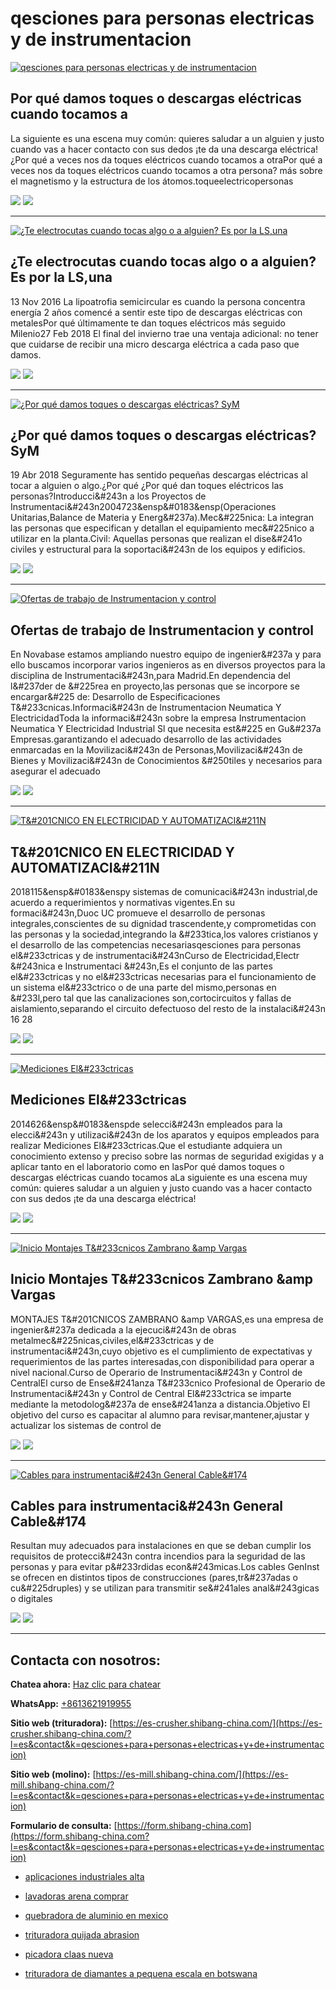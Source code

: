 # qesciones para personas electricas y de instrumentacion

<a href="https://swt.shibang-china.com/?l=es&img&k=qesciones+para+personas+electricas+y+de+instrumentacion" target="_blank">![qesciones para personas electricas y de instrumentacion](http://static.shibang-china.com/all-800x300/671.jpg)</a>

## Por qué damos toques o descargas eléctricas cuando tocamos a
La siguiente es una escena muy común: quieres saludar a un alguien y justo cuando vas a hacer contacto con sus dedos ¡te da una descarga eléctrica!¿Por qué a veces nos da toques eléctricos cuando tocamos a otraPor qué a veces nos da toques eléctricos cuando tocamos a otra persona? más sobre el magnetismo y la estructura de los átomos.toqueelectricopersonas


<a href="https://whatsapp.shibangsoft.com/WhatsApp.php" target="_blank" title="WhatsApp">![](http://static.shibang-china.com/icon/whatsapp.png)</a> <a href="https://swt.shibang-china.com/?l=es&icon&k=qesciones+para+personas+electricas+y+de+instrumentacion" target="_blank">![](http://static.shibang-china.com/icon/chat-es.png)</a>

---

<a href="https://swt.shibang-china.com/?l=es&img&k=qesciones+para+personas+electricas+y+de+instrumentacion" target="_blank">![¿Te electrocutas cuando tocas algo o a alguien? Es por la LS,una](http://static.shibang-china.com/all-800x300/447.jpg)</a>

## ¿Te electrocutas cuando tocas algo o a alguien? Es por la LS,una
13 Nov 2016 La lipoatrofia semicircular es cuando la persona concentra energía 2 años comencé a sentir este tipo de descargas eléctricas con metalesPor qué últimamente te dan toques eléctricos más seguido Milenio27 Feb 2018 El final del invierno trae una ventaja adicional: no tener que cuidarse de recibir una micro descarga eléctrica a cada paso que damos.


<a href="https://whatsapp.shibangsoft.com/WhatsApp.php" target="_blank" title="WhatsApp">![](http://static.shibang-china.com/icon/whatsapp.png)</a> <a href="https://swt.shibang-china.com/?l=es&icon&k=qesciones+para+personas+electricas+y+de+instrumentacion" target="_blank">![](http://static.shibang-china.com/icon/chat-es.png)</a>

---

<a href="https://swt.shibang-china.com/?l=es&img&k=qesciones+para+personas+electricas+y+de+instrumentacion" target="_blank">![¿Por qué damos toques o descargas eléctricas? SyM](http://static.shibang-china.com/all-800x300/720.jpg)</a>

## ¿Por qué damos toques o descargas eléctricas? SyM
19 Abr 2018 Seguramente has sentido pequeñas descargas eléctricas al tocar a alguien o algo.¿Por qué ¿Por qué dan toques eléctricos las personas?Introducci&#243n a los Proyectos de Instrumentaci&#243n2004723&ensp&#0183&ensp(Operaciones Unitarias,Balance de Materia y Energ&#237a).Mec&#225nica: La integran las personas que especifican y detallan el equipamiento mec&#225nico a utilizar en la planta.Civil: Aquellas personas que realizan el dise&#241o civiles y estructural para la soportaci&#243n de los equipos y edificios.


<a href="https://whatsapp.shibangsoft.com/WhatsApp.php" target="_blank" title="WhatsApp">![](http://static.shibang-china.com/icon/whatsapp.png)</a> <a href="https://swt.shibang-china.com/?l=es&icon&k=qesciones+para+personas+electricas+y+de+instrumentacion" target="_blank">![](http://static.shibang-china.com/icon/chat-es.png)</a>

---

<a href="https://swt.shibang-china.com/?l=es&img&k=qesciones+para+personas+electricas+y+de+instrumentacion" target="_blank">![Ofertas de trabajo de Instrumentacion y control](http://static.shibang-china.com/all-800x300/1055.jpg)</a>

## Ofertas de trabajo de Instrumentacion y control
En Novabase estamos ampliando nuestro equipo de ingenier&#237a y para ello buscamos incorporar varios ingenieros as en diversos proyectos para la disciplina de Instrumentaci&#243n,para Madrid.En dependencia del l&#237der de &#225rea en proyecto,las personas que se incorpore se encargar&#225 de: Desarrollo de Especificaciones T&#233cnicas.Informaci&#243n de Instrumentacion Neumatica Y ElectricidadToda la informaci&#243n sobre la empresa Instrumentacion Neumatica Y Electricidad Industrial Sl que necesita est&#225 en Gu&#237a Empresas.garantizando el adecuado desarrollo de las actividades enmarcadas en la Movilizaci&#243n de Personas,Movilizaci&#243n de Bienes y Movilizaci&#243n de Conocimientos &#250tiles y necesarios para asegurar el adecuado


<a href="https://whatsapp.shibangsoft.com/WhatsApp.php" target="_blank" title="WhatsApp">![](http://static.shibang-china.com/icon/whatsapp.png)</a> <a href="https://swt.shibang-china.com/?l=es&icon&k=qesciones+para+personas+electricas+y+de+instrumentacion" target="_blank">![](http://static.shibang-china.com/icon/chat-es.png)</a>

---

<a href="https://swt.shibang-china.com/?l=es&img&k=qesciones+para+personas+electricas+y+de+instrumentacion" target="_blank">![T&#201CNICO EN ELECTRICIDAD Y AUTOMATIZACI&#211N](http://static.shibang-china.com/all-800x300/601.jpg)</a>

## T&#201CNICO EN ELECTRICIDAD Y AUTOMATIZACI&#211N
2018115&ensp&#0183&enspy sistemas de comunicaci&#243n industrial,de acuerdo a requerimientos y normativas vigentes.En su formaci&#243n,Duoc UC promueve el desarrollo de personas integrales,conscientes de su dignidad trascendente,y comprometidas con las personas y la sociedad,integrando la &#233tica,los valores cristianos y el desarrollo de las competencias necesariasqesciones para personas el&#233ctricas y de instrumentaci&#243nCurso de Electricidad,Electr &#243nica e Instrumentaci &#243n,Es el conjunto de las partes el&#233ctricas y no el&#233ctricas necesarias para el funcionamiento de un sistema el&#233ctrico o de una parte del mismo,personas en &#233l,pero tal que las canalizaciones son,cortocircuitos y fallas de aislamiento,separando el circuito defectuoso del resto de la instalaci&#243n 16 28


<a href="https://whatsapp.shibangsoft.com/WhatsApp.php" target="_blank" title="WhatsApp">![](http://static.shibang-china.com/icon/whatsapp.png)</a> <a href="https://swt.shibang-china.com/?l=es&icon&k=qesciones+para+personas+electricas+y+de+instrumentacion" target="_blank">![](http://static.shibang-china.com/icon/chat-es.png)</a>

---

<a href="https://swt.shibang-china.com/?l=es&img&k=qesciones+para+personas+electricas+y+de+instrumentacion" target="_blank">![Mediciones El&#233ctricas](http://static.shibang-china.com/all-800x300/462.jpg)</a>

## Mediciones El&#233ctricas
2014626&ensp&#0183&enspde selecci&#243n empleados para la elecci&#243n y utilizaci&#243n de los aparatos y equipos empleados para realizar Mediciones El&#233ctricas.Que el estudiante adquiera un conocimiento extenso y preciso sobre las normas de seguridad exigidas y a aplicar tanto en el laboratorio como en lasPor qué damos toques o descargas eléctricas cuando tocamos aLa siguiente es una escena muy común: quieres saludar a un alguien y justo cuando vas a hacer contacto con sus dedos ¡te da una descarga eléctrica!


<a href="https://whatsapp.shibangsoft.com/WhatsApp.php" target="_blank" title="WhatsApp">![](http://static.shibang-china.com/icon/whatsapp.png)</a> <a href="https://swt.shibang-china.com/?l=es&icon&k=qesciones+para+personas+electricas+y+de+instrumentacion" target="_blank">![](http://static.shibang-china.com/icon/chat-es.png)</a>

---

<a href="https://swt.shibang-china.com/?l=es&img&k=qesciones+para+personas+electricas+y+de+instrumentacion" target="_blank">![Inicio Montajes T&#233cnicos Zambrano &amp Vargas](http://static.shibang-china.com/all-800x300/706.jpg)</a>

## Inicio Montajes T&#233cnicos Zambrano &amp Vargas
MONTAJES T&#201CNICOS ZAMBRANO &amp VARGAS,es una empresa de ingenier&#237a dedicada a la ejecuci&#243n de obras metalmec&#225nicas,civiles,el&#233ctricas y de instrumentaci&#243n,cuyo objetivo es el cumplimiento de expectativas y requerimientos de las partes interesadas,con disponibilidad para operar a nivel nacional.Curso de Operario de Instrumentaci&#243n y Control de CentralEl curso de Ense&#241anza T&#233cnico Profesional de Operario de Instrumentaci&#243n y Control de Central El&#233ctrica se imparte mediante la metodolog&#237a de ense&#241anza a distancia.Objetivo El objetivo del curso es capacitar al alumno para revisar,mantener,ajustar y actualizar los sistemas de control de


<a href="https://whatsapp.shibangsoft.com/WhatsApp.php" target="_blank" title="WhatsApp">![](http://static.shibang-china.com/icon/whatsapp.png)</a> <a href="https://swt.shibang-china.com/?l=es&icon&k=qesciones+para+personas+electricas+y+de+instrumentacion" target="_blank">![](http://static.shibang-china.com/icon/chat-es.png)</a>

---

<a href="https://swt.shibang-china.com/?l=es&img&k=qesciones+para+personas+electricas+y+de+instrumentacion" target="_blank">![Cables para instrumentaci&#243n General Cable&#174](http://static.shibang-china.com/all-800x300/1476.jpg)</a>

## Cables para instrumentaci&#243n General Cable&#174
Resultan muy adecuados para instalaciones en que se deban cumplir los requisitos de protecci&#243n contra incendios para la seguridad de las personas y para evitar p&#233rdidas econ&#243micas.Los cables GenInst se ofrecen en distintos tipos de construcciones (pares,tr&#237adas o cu&#225druples) y se utilizan para transmitir se&#241ales anal&#243gicas o digitales

<a href="https://whatsapp.shibangsoft.com/WhatsApp.php" target="_blank" title="WhatsApp">![](http://static.shibang-china.com/icon/whatsapp.png)</a> <a href="https://swt.shibang-china.com/?l=es&icon&k=qesciones+para+personas+electricas+y+de+instrumentacion" target="_blank">![](http://static.shibang-china.com/icon/chat-es.png)</a>

---
## Contacta con nosotros:

**Chatea ahora:** [Haz clic para chatear](https://swt.shibang-china.com?l=es&contact&k=qesciones+para+personas+electricas+y+de+instrumentacion)

**WhatsApp:**  [+8613621919955](https://whatsapp.shibangsoft.com/WhatsApp.php)

**Sitio web (trituradora):** [https://es-crusher.shibang-china.com/](https://es-crusher.shibang-china.com/?l=es&contact&k=qesciones+para+personas+electricas+y+de+instrumentacion)

**Sitio web (molino):** [https://es-mill.shibang-china.com/](https://es-mill.shibang-china.com/?l=es&contact&k=qesciones+para+personas+electricas+y+de+instrumentacion)

**Formulario de consulta:** [https://form.shibang-china.com](https://form.shibang-china.com?l=es&contact&k=qesciones+para+personas+electricas+y+de+instrumentacion)

* [aplicaciones industriales alta](../73/aplicaciones%20industriales%20alta.md)

* [lavadoras arena comprar](../70/lavadoras%20arena%20comprar.md)

* [quebradora de aluminio en mexico](../69/quebradora%20de%20aluminio%20en%20mexico.md)

* [trituradora quijada abrasion](../67/trituradora%20quijada%20abrasion.md)

* [picadora claas nueva](../66/picadora%20claas%20nueva.md)

* [trituradora de diamantes a pequena escala en botswana](../68/trituradora%20de%20diamantes%20a%20pequena%20escala%20en%20botswana.md)